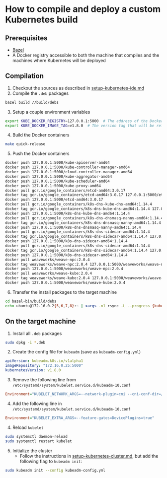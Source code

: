 # How to compile and deploy a custom Kubernetes build

## Prerequisites

* [Bazel](https://docs.bazel.build/versions/master/install-ubuntu.html)
* A Docker registry accessible to both the machine that compiles and the machines where Kubernetes will be deployed

## Compilation

1. Checkout the sources as described in [setup-kubernetes-ide.md](docs/setup-kubernetes-ide.md)
2. Compile the `.deb` packages
```bash
bazel build //build/debs
```
3. Setup a couple environment variables
```bash
export KUBE_DOCKER_REGISTRY=127.0.0.1:5000  # The address of the Docker registry
export KUBE_DOCKER_IMAGE_TAG=v1.8.0  # The version tag that will be referenced by _kubeadm_
```
4. Build the Docker containers
```bash
make quick-release
```
5. Push the Docker containers
```bash
docker push 127.0.0.1:5000/kube-apiserver-amd64
docker push 127.0.0.1:5000/kube-controller-manager-amd64
docker push 127.0.0.1:5000/cloud-controller-manager-amd64
docker push 127.0.0.1:5000/kube-aggregator-amd64
docker push 127.0.0.1:5000/kube-scheduler-amd64
docker push 127.0.0.1:5000/kube-proxy-amd64
docker pull gcr.io/google_containers/etcd-amd64:3.0.17
docker tag gcr.io/google_containers/etcd-amd64:3.0.17 127.0.0.1:5000/etcd-amd64:3.0.17
docker push 127.0.0.1:5000/etcd-amd64:3.0.17
docker pull gcr.io/google_containers/k8s-dns-kube-dns-amd64:1.14.4
docker tag gcr.io/google_containers/k8s-dns-kube-dns-amd64:1.14.4 127.0.0.1:5000/k8s-dns-kube-dns-amd64:1.14.4
docker push 127.0.0.1:5000/k8s-dns-kube-dns-amd64:1.14.4
docker pull gcr.io/google_containers/k8s-dns-dnsmasq-nanny-amd64:1.14.4
docker tag gcr.io/google_containers/k8s-dns-dnsmasq-nanny-amd64:1.14.4 127.0.0.1:5000/k8s-dns-dnsmasq-nanny-amd64:1.14.4
docker push 127.0.0.1:5000/k8s-dns-dnsmasq-nanny-amd64:1.14.4
docker pull gcr.io/google_containers/k8s-dns-sidecar-amd64:1.14.4
docker tag gcr.io/google_containers/k8s-dns-sidecar-amd64:1.14.4 127.0.0.1:5000/k8s-dns-sidecar-amd64:1.14.4
docker push 127.0.0.1:5000/k8s-dns-sidecar-amd64:1.14.4
docker pull gcr.io/google_containers/k8s-dns-sidecar-amd64:1.14.4
docker tag gcr.io/google_containers/k8s-dns-sidecar-amd64:1.14.4 127.0.0.1:5000/k8s-dns-sidecar-amd64:1.14.4
docker push 127.0.0.1:5000/k8s-dns-sidecar-amd64:1.14.4
docker pull weaveworks/weave-npc:2.0.4
docker tag weaveworks/weave-npc:2.0.4 127.0.0.1:5000/weaveworks/weave-npc:2.0.4
docker push 127.0.0.1:5000/weaveworks/weave-npc:2.0.4
docker pull weaveworks/weave-kube:2.0.4
docker tag weaveworks/weave-kube:2.0.4 127.0.0.1:5000/weaveworks/weave-kube:2.0.4
docker push 127.0.0.1:5000/weaveworks/weave-kube:2.0.4
```
6. Transfer the install packages to the target machine
```bash
cd bazel-bin/build/debs
echo ubuntu@172.16.0.2{5,6,7,8}:~ | xargs -n1 rsync -L --progress {kubeadm,kubectl,kubernetes-cni,kubelet}.deb
```

## On the target machine

1. Install all `.deb` packages
```bash
sudo dpkg -i *.deb
```
2. Create the config file for `kubeadm` (save as `kubeadm-config.yml`)
```yaml
apiVersion: kubeadm.k8s.io/v1alpha1
imageRepository: "172.16.0.25:5000"
kubernetesVersion: v1.8.0
```
3. Remove the following line from `/etc/systemd/system/kubelet.service.d/kubeadm-10.conf`
```ini
Environment="KUBELET_NETWORK_ARGS=--network-plugin=cni --cni-conf-dir=/etc/cni/net.d --cni-bin-dir=/opt/cni/bin"
```
4. Add the following line in 
`/etc/systemd/system/kubelet.service.d/kubeadm-10.conf`
```ini
Environment="KUBELET_EXTRA_ARGS=--feature-gates=DevicePlugins=true"
```
4. Reload `kubelet`
```bash
sudo systemctl daemon-reload
sudo systemctl restart kubelet
```
5. Initialize the cluster
    * Follow the instructions in [setup-kubernetes-cluster.md](docs/setup-kubernetes-cluster.md), but add the following flag to `kubeadm init`:
```bash
sudo kubeadm init --config kubeadm-config.yml
```
